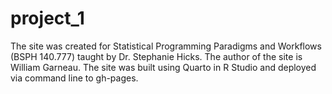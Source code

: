 # project_1
The site was created for Statistical Programming Paradigms and Workflows (BSPH 140.777) taught by Dr. Stephanie Hicks.  The author of the site is William Garneau.  The site was built using Quarto in R Studio and deployed via command line to gh-pages.
